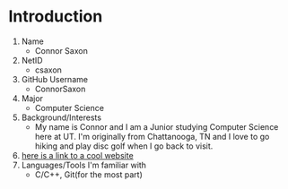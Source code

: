 # Introduction
1. Name
    * Connor Saxon
1. NetID
    * csaxon
1. GitHub Username 
    * ConnorSaxon
1. Major
    * Computer Science
1. Background/Interests
    * My name is Connor and I am a Junior studying Computer Science here at UT. I'm originally from Chattanooga, TN and I love to go hiking and play disc golf when I go back to visit. 
1. [here is a link to a cool website](https://rapier.rs/demos3d/index.html)
1. Languages/Tools I'm familiar with 
    * C/C++, Git(for the most part)

